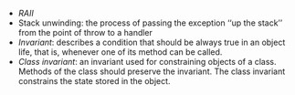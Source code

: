- *RAII*
- Stack unwinding: the process of passing the exception ‘‘up the stack’’ from the point of throw to a handler
- *Invariant*: describes a condition that should be always true in an object life, that is, whenever one of its method can be called.
- *Class invariant*: an invariant used for constraining objects of a class. Methods of the class should preserve the invariant. The class invariant constrains the state stored in the object.